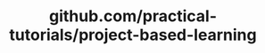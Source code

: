 ---
layout: post
title: github.com/practical-tutorials/project-based-learning
categories: link
tags: [انگلیسی, گیت‌هاب, برنامه‌نویسی]
---